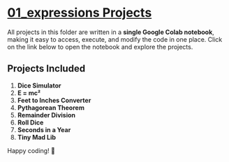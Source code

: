 # **[01_expressions Projects](https://colab.research.google.com/drive/1PbbkFUy7YF3-CkS61d8jSoo_emKF_E55?usp=sharing)**

All projects in this folder are written in a **single Google Colab notebook**, making it easy to access, execute, and modify the code in one place. Click on the link below to open the notebook and explore the projects.  

## **Projects Included**
1. **Dice Simulator** 
2. **E = mc²** 
3. **Feet to Inches Converter**
4. **Pythagorean Theorem**   
5. **Remainder Division** 
6. **Roll Dice** 
7. **Seconds in a Year** 
8. **Tiny Mad Lib**


Happy coding! 🚀  
